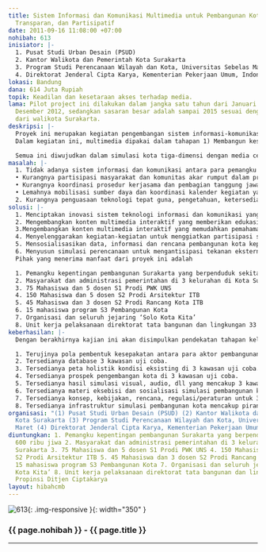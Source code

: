```yaml
---
title: Sistem Informasi dan Komunikasi Multimedia untuk Pembangunan Kota yang Inovatif,
  Transparan, dan Partisipatif
date: 2011-09-16 11:08:00 +07:00
nohibah: 613
inisiator: |-
  1. Pusat Studi Urban Desain (PSUD)
  2. Kantor Walikota dan Pemerintah Kota Surakarta
  3. Program Studi Perencanaan Wilayah dan Kota, Universitas Sebelas Maret
  4. Direktorat Jenderal Cipta Karya, Kementerian Pekerjaan Umum, Indonesia
lokasi: Bandung
dana: 614 Juta Rupiah
topik: Keadilan dan kesetaraan akses terhadap media.
lama: Pilot project ini dilakukan dalam jangka satu tahun dari Januari 2012 hingga
  Desember 2012, sedangkan sasaran besar adalah sampai 2015 sesuai dengan komitmen
  dari walikota Surakarta.
deskripsi: |-
  Proyek ini merupakan kegiatan pengembangan sistem informasi-komunikasi multimedia sebagai tulang punggung pembangunan kota Surakarta dan merupakan sinergi empat kubu; masyarakat, profesional, pebisnis, dan pemerintah. Kegiatan ini memungkinkan penyelenggaraan perencanaan, pengendalian pelaksanaan, pemanfaatan dan evaluasi pembangunan kota yang dilaksanakan secara partisipatif, transparan dan inovatif menggunakan seluruh media untuk menjangkau pemahaman dan keterlibatan aktif seluruh pemangku kepentingan terutama di tingkat lokal.
  Dalam kegiatan ini, multimedia dipakai dalam tahapan 1) Membangun kesepakatan pemangku kepentingan, 2) Membangun database kota, 3) Membangun peta kondisi eksisting kota, 4) Melaksanakan analisis prospek kota, 5) Melaksanakan simulasi pembangunan kota, 6) Melaksanakan eksibisi dan sosialisasi serta 7) Perumusan kebijakan, rencana, peraturan, program dan perijinan untuk keberlanjutan penghidupan masyarakat dan kota.

  Semua ini diwujudkan dalam simulasi kota tiga-dimensi dengan media cetak, panel eksibisi, media suara, media visual, jejaring sosial, IT dan model fisik kota yang independen dan diperbaharui pada perioda tertentu dan bisa diakses oleh seluruh pemangku kepentingan dan dipertanggung jawabkan secara terbuka. Usulan proyek adalah ujicoba seluruh siklus pada sebagian wilayah kota, sehingga dapat dipetakan peluang penggunaan, kebutuhan dan kepentingan Media untuk keberhasilan pembangunan kota secara berkelanjutan dengan prinsip Good Governance. Selanjutnya model direplikasi dan menjadi penguatan pembangunan kota Surakarta di masa datang dan menjadi best practice bagi penyelenggaran pembangunan kota di Indonesia.
masalah: |-
  1. Tidak adanya sistem informasi dan komunikasi antara para pemangku kepentingan perencanaan kota yang yang menyebabkan:
  • Kurangnya partisipasi masyarakat dan komunitas akar rumput dalam proses-proses (perencanaan) pembangunan.
  • Kurangnya koordinasi prosedur kerjasama dan pembagian tanggung jawab diantara aktor (antar instansi, dinas, kelompok masyarakat, dll) yang terlibat dalam pembangunan kota Surakarta.
  • Lemahnya mobilisasi sumber daya dan koordinasi kalender kegiatan yang berbeda di masing-masing aktor dan unit kerja.
  2. Kurangnya penguasaan teknologi tepat guna, pengetahuan, ketersediaan waktu dan kapasitas tenaga profesional untuk memenuhi tingginya kebutuhan informasi dan komunikasi mengenai data/konten/substansi perencanaan kota.
solusi: |-
  1. Menciptakan inovasi sistem teknologi informasi dan komunikasi yang ramah pengguna dalam rangka meningkatkan keterlibatan akar rumput dalam proses pembangunan.
  2. Mengembangkan konten multimedia interaktif yang memberikan edukasi bagi seluruh mitra pembangunan tentang kondisi riil kota dan dinamika pembangunan yang terjadi di dalamnya.
  3.Mengembangkan konten multimedia interaktif yang memudahkan pemahaman masyarakat untuk dapat berpartisipasi dalam proses-proses (perencanaan) pembangunan kota.
  4. Menyelenggarakan kegiatan-kegiatan untuk menggiatkan partisipasi sebagai kunci dari tahapan pemetaan kondisi eksisting, analisis dan simulasi pembangunan kota untuk menjamin keterwakilan kepentingan dan keadilan seluruh pemangku kepentingan pada masa depan kota Surakarta.
  5. Mensosialisasikan data, informasi dan rencana pembangunan kota kepada seluruh mitra pembangunan kota untuk mendukung transparansi dan objektifitas sebagai kunci dari tahapan simulasi, eksibisi dan perumusan kebijakan.
  6. Menyusun simulasi perencanaan untuk mengantisipasi tekanan eksternal kota seperti a) Perubahan iklim, b) Dinamika ekonomi lokal – regional – nasional – global c) Dinamika pengembangan sistem prasarana dan sarana d) Dinamika investasi dari seluruh pemangku kepentingan dan lainnya.
  Pihak yang menerima manfaat dari proyek ini adalah

  1. Pemangku kepentingan pembangunan Surakarta yang berpenduduk sekitar 600 ribu jiwa
  2. Masyarakat dan administrasi pemerintahan di 3 kelurahan di Kota Surakarta
  3. 75 Mahasiswa dan 5 dosen S1 Prodi PWK UNS
  4. 150 Mahasiswa dan 5 dosen S2 Prodi Arsitektur ITB
  5. 45 Mahasiswa dan 3 dosen S2 Prodi Rancang Kota ITB
  6. 15 mahasiswa program S3 Pembangunan Kota
  7. Organisasi dan seluruh jejaring ‘Solo Kota Kita’
  8. Unit kerja pelaksanaan direktorat tata bangunan dan lingkungan 33 Propinsi Ditjen Ciptakarya
keberhasilan: |-
  Dengan berakhirnya kajian ini akan disimpulkan pendekatan tahapan keluaran yang menjamin terjadinya keadilan akses informasi dan keterlibatan pengambilan keputusan melalui optimasi media. Secara rinci hasil kajian adalah sebagai berikut:

  1. Terujinya pola pembentuk kesepakatan antara para aktor pembangunan kota di 3 kawasan uji coba (Kawasan Pecinan, Kawasan Pasar Gede dan Kawasan Balaikota-Koridor Sudirman).
  2. Tersedianya database 3 kawasan uji coba.
  3. Tersedianya peta holistik kondisi eksisting di 3 kawasan uji coba.
  4. Tersedianya prospek pengembangan kota di 3 kawasan uji coba.
  5. Tersedianya hasil simulasi visual, audio, dll yang mencakup 3 kawasan uji coba.
  6. Tersedianya materi eksebisi dan sosialisasi simulasi pembangunan kota Surakarta di 3 kawasan uji coba.
  7. Tersedianya konsep, kebijakan, rencana, regulasi/peraturan untuk 3 kawasan uji coba.
  8. Tersedianya infrastruktur simulasi pembangunan kota mencakup piranti lunak, piranti keras dan rekayasa komunikasi.
organisasi: "(1) Pusat Studi Urban Desain (PSUD) (2) Kantor Walikota dan Pemerintah
  Kota Surakarta (3) Program Studi Perencanaan Wilayah dan Kota, Universitas Sebelas
  Maret (4) Direktorat Jenderal Cipta Karya, Kementerian Pekerjaan Umum, Indonesia"
diuntungkan: 1. Pemangku kepentingan pembangunan Surakarta yang berpenduduk sekitar
  600 ribu jiwa 2. Masyarakat dan administrasi pemerintahan di 3 kelurahan di Kota
  Surakarta 3. 75 Mahasiswa dan 5 dosen S1 Prodi PWK UNS 4. 150 Mahasiswa dan 5 dosen
  S2 Prodi Arsitektur ITB 5. 45 Mahasiswa dan 3 dosen S2 Prodi Rancang Kota ITB 6.
  15 mahasiswa program S3 Pembangunan Kota 7. Organisasi dan seluruh jejaring ‘Solo
  Kota Kita’ 8. Unit kerja pelaksanaan direktorat tata bangunan dan lingkungan 33
  Propinsi Ditjen Ciptakarya
layout: hibahcmb
---
```


![613](/static/img/hibahcmb/613.png){: .img-responsive }{: width="350" }

### {{ page.nohibah }} - {{ page.title }}

---
